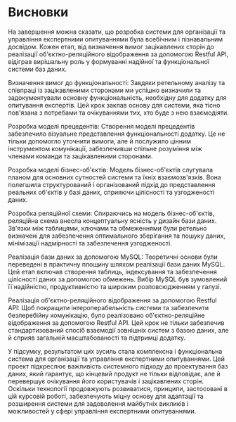 # Висновки

На завершення можна сказати, що розробка системи для організації та управління експертними опитуваннями була всебічним і пізнавальним досвідом. Кожен етап, від визначення вимог зацікавлених сторін до реалізації об'єктно-реляційного відображення за допомогою Restful API, відіграв вирішальну роль у формуванні надійної та функціональної системи баз даних.

Визначення вимог до функціональності:
Завдяки ретельному аналізу та співпраці із зацікавленими сторонами ми успішно визначили та задокументували основну функціональність, необхідну для додатку для опитування експертів. Цей крок заклав основу для системи, яка тісно пов'язана з потребами та очікуваннями тих, хто буде з нею взаємодіяти.

Розробка моделі прецедентів:
Створення моделі прецедентів забезпечило візуальне представлення функціональності додатку. Це не тільки допомогло уточнити вимоги, але й послужило цінним інструментом комунікації, забезпечивши спільне розуміння між членами команди та зацікавленими сторонами.

Розробка моделі бізнес-об'єктів:
Модель бізнес-об'єктів слугувала планом для основних сутностей системи та їхніх взаємозв'язків. Вона полегшила структурований і організований підхід до представлення реальних об'єктів у базі даних, сприяючи цілісності та узгодженості даних.

Розробка реляційної схеми:
Спираючись на модель бізнес-об'єктів, реляційна схема внесла концептуальну ясність у дизайн бази даних. Зв'язки між таблицями, ключами та обмеженнями були ретельно визначені для забезпечення оптимального зберігання та пошуку даних, мінімізації надмірності та забезпечення узгодженості.

Реалізація бази даних за допомогою MySQL:
Теоретичні основи були переведені в практичну площину шляхом реалізації бази даних MySQL. Цей етап включав створення таблиць, індексування та забезпечення цілісності даних за допомогою обмежень. Вибір MySQL був зумовлений її надійністю, продуктивністю та широким розповсюдженням у галузі.

Реалізація об'єктно-реляційного відображення за допомогою Restful API:
Щоб покращити інтероперабельність системи та забезпечити безперебійну комунікацію, було реалізовано об'єктно-реляційне відображення за допомогою Restful API. Цей крок не тільки забезпечив стандартизований спосіб взаємодії зовнішніх систем з базою даних, але й сприяв загальній масштабованості та підтримці додатку.

У підсумку, результатом цих зусиль стала комплексна і функціональна система для організації та управління експертними опитуваннями. Цей проект підкреслює важливість системного підходу до проектування баз даних, який гарантує, що кінцевий продукт не тільки відповідає, але й перевершує очікування його користувачів і зацікавлених сторін. Оскільки технології продовжують розвиватися, принципи, застосовані в цій курсовій роботі, забезпечують міцну основу для адаптації та розширення системи для задоволення майбутніх викликів і можливостей у сфері управління експертними опитуваннями.
